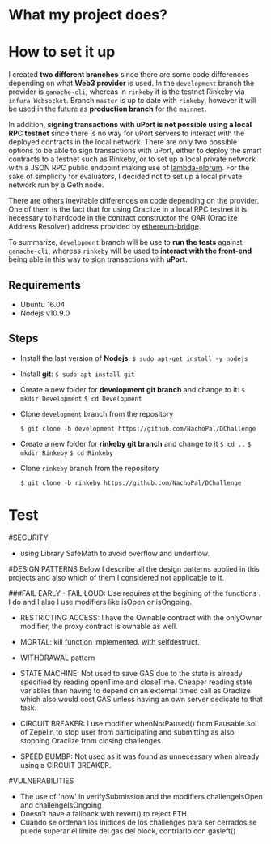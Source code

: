 # What my project does?

# How to set it up
I created **two different branches** since there are some code differences depending on what **Web3 provider** is used. In the `development` branch the provider is `ganache-cli`, whereas in `rinkeby` it is the testnet Rinkeby via `infura Websocket`. Branch `master` is up to date with `rinkeby`, however it will be used in the future as **production branch** for the `mainnet`.

In addition, **signing transactions with uPort is not possible using a local RPC testnet** since there is no way for uPort servers to interact with the deployed contracts in the local network. There are only two possible options to be able to sign transactions with uPort, either to deploy the smart contracts to a testnet such as Rinkeby, or to set up a local private network with a JSON RPC public endpoint making use of [lambda-olorum](https://github.com/uport-project/lambda-olorun). For the sake of simplicity for evaluators, I decided not to set up a local private network run by a Geth node.

There are others inevitable differences on code depending on the provider. One of them is the fact that for using Oraclize in a local RPC testnet it is necessary to hardcode in the contract constructor the OAR (Oraclize Address Resolver) address provided by [ethereum-bridge](https://github.com/oraclize/ethereum-bridge).

To summarize, `development` branch will be use to **run the tests** against `ganache-cli`, whereas `rinkeby` will be used to **interact with the front-end** being able in this way to sign transactions with **uPort**.

## Requirements
  * Ubuntu 16.04
  * Nodejs v10.9.0

## Steps
  * Install the last version of **Nodejs**:
    `$ sudo apt-get install -y nodejs`
  * Install **git**:
    `$ sudo apt install git`
  * Create a new folder for **development git branch** and change to it:
    `$ mkdir Development`
    `$ cd Development`
  * Clone `development` branch from the repository

    `$ git clone -b development https://github.com/NachoPal/DChallenge`
  * Create a new folder for **rinkeby git branch** and change to it
    `$ cd ..`
    `$ mkdir Rinkeby`
    `$ cd Rinkeby`
  * Clone `rinkeby` branch from the repository
  
    `$ git clone -b rinkeby https://github.com/NachoPal/DChallenge`

# Test



#SECURITY
- using Library SafeMath to avoid overflow and underflow.

#DESIGN PATTERNS
Below I describe all the design patterns applied in this projects and also which of them I considered not applicable to it.

###FAIL EARLY - FAIL LOUD:
Use requires at the begining of the functions .
I do and I also I use modifiers like isOpen or isOngoing.

- RESTRICTING ACCESS: I have the Ownable contract with the onlyOwner modifier, the proxy contract is ownable as well.

- MORTAL: kill function implemented. with selfdestruct.

- WITHDRAWAL pattern

- STATE MACHINE: Not used to save GAS due to the state is already specified by reading openTime and closeTime. Cheaper reading state variables than having to depend on an external timed call as Oraclize which also would cost GAS unless having an own server dedicate to that task.

- CIRCUIT BREAKER: I use modifier whenNotPaused() from Pausable.sol of Zepelin to stop user from participating and submitting as also stopping Oraclize from closing challenges.

- SPEED BUMBP: Not used as it was found as unnecessary when already using a CIRCUIT BREAKER.


#VULNERABILITIES
- The use of 'now' in verifySubmission and the modifiers challengeIsOpen and challengeIsOngoing
- Doesn't have a fallback with revert() to reject ETH.
- Cuando se ordenan los inidices de los challenges para ser cerrados se puede superar el limite del gas del block, contrlarlo con gasleft()
